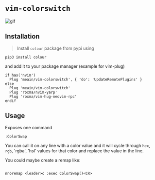 # `vim-colorswitch`

![gif](https://i.imgur.com/eH7LpKa.gif)


## Installation

> Install `colour` package from pypi using
```
pip3 install colour
``` 
and add it to your package manager (example for vim-plug)

```
if has('nvim')
  Plug 'meain/vim-colorswitch', { 'do': 'UpdateRemotePlugins' }
else
  Plug 'meain/vim-colorswitch'
  Plug 'roxma/nvim-yarp'
  Plug 'roxma/vim-hug-neovim-rpc'
endif
```


## Usage


Exposes one command

```
:ColorSwap
```

You can call it on any line with a color value and it will cycle through `hex`, `rgb`, 'rgba', 'hsl' values for that
color and replace the value in the line.

You could maybe create a remap like:
```

nnoremap <leader>c :exec ColorSwap()<CR>
```
